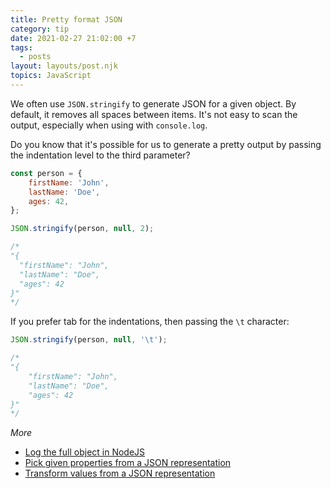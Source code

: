 ```yaml
---
title: Pretty format JSON
category: tip
date: 2021-02-27 21:02:00 +7
tags:
  - posts
layout: layouts/post.njk
topics: JavaScript
---
```


We often use `JSON.stringify` to generate JSON for a given object. By default, it removes all spaces between items. It's not easy to scan the output, especially when using with `console.log`.

Do you know that it's possible for us to generate a pretty output by passing the indentation level to the third parameter?

```js
const person = {
    firstName: 'John',
    lastName: 'Doe',
    ages: 42,
};

JSON.stringify(person, null, 2);

/*
"{
  "firstName": "John",
  "lastName": "Doe",
  "ages": 42
}"
*/
```

If you prefer tab for the indentations, then passing the `\t` character:

```js
JSON.stringify(person, null, '\t');

/*
"{
	"firstName": "John",
	"lastName": "Doe",
	"ages": 42
}"
*/
```

_More_

* [Log the full object in NodeJS](/log-the-full-object-in-nodejs.html)
* [Pick given properties from a JSON representation](/pick-given-properties-from-a-json-representation.html)
* [Transform values from a JSON representation](/transform-values-from-a-json-representation.html)
